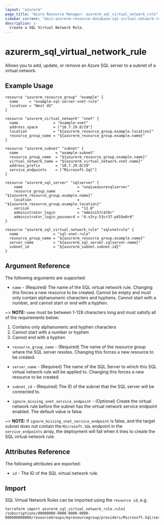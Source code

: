 ```yaml
---
layout: "azurerm"
page_title: "Azure Resource Manager: azurerm_sql_virtual_network_rule"
sidebar_current: "docs-azurerm-resource-database-sql-virtual-network-rule"
description: |-
  Create a SQL Virtual Network Rule.
---
```


# azurerm_sql_virtual_network_rule

Allows you to add, update, or remove an Azure SQL server to a subnet of a virtual network.

## Example Usage

```hcl
resource "azurerm_resource_group" "example" {
  name     = "example-sql-server-vnet-rule"
  location = "West US"
}

resource "azurerm_virtual_network" "vnet" {
  name                = "example-vnet"
  address_space       = ["10.7.29.0/29"]
  location            = "${azurerm_resource_group.example.location}"
  resource_group_name = "${azurerm_resource_group.example.name}"
}

resource "azurerm_subnet" "subnet" {
  name                 = "example-subnet"
  resource_group_name  = "${azurerm_resource_group.example.name}"
  virtual_network_name = "${azurerm_virtual_network.vnet.name}"
  address_prefix       = "10.7.29.0/29"
  service_endpoints    = ["Microsoft.Sql"]
}

resource "azurerm_sql_server" "sqlserver" {
    name                         = "unqiueazuresqlserver"
    resource_group_name          = "${azurerm_resource_group.example.name}"
    location                     = "${azurerm_resource_group.example.location}"
    version                      = "12.0"
    administrator_login          = "4dm1n157r470r"
    administrator_login_password = "4-v3ry-53cr37-p455w0rd"
}

resource "azurerm_sql_virtual_network_rule" "sqlvnetrule" {
  name                = "sql-vnet-rule"
  resource_group_name = "${azurerm_resource_group.example.name}"
  server_name         = "${azurerm_sql_server.sqlserver.name}"
  subnet_id           = "${azurerm_subnet.subnet.id}"
}
```

## Argument Reference

The following arguments are supported:

* `name` - (Required) The name of the SQL virtual network rule. Changing this forces a new resource to be created. Cannot be empty and must only contain alphanumeric characters and hyphens. Cannot start with a number, and cannot start or end with a hyphen.

~> **NOTE:** `name` must be between 1-128 characters long and must satisfy all of the requirements below:
1. Contains only alphanumeric and hyphen characters
2. Cannot start with a number or hyphen
3. Cannot end with a hyphen

* `resource_group_name` - (Required) The name of the resource group where the SQL server resides. Changing this forces a new resource to be created.

* `server_name` - (Required) The name of the SQL Server to which this SQL virtual network rule will be applied to. Changing this forces a new resource to be created.

* `subnet_id` - (Required) The ID of the subnet that the SQL server will be connected to.

* `ignore_missing_vnet_service_endpoint` - (Optional) Create the virtual network rule before the subnet has the virtual network service endpoint enabled. The default value is false.

~> **NOTE:** If `ignore_missing_vnet_service_endpoint` is false, and the target subnet does not contain the `Microsoft.SQL` endpoint in the `service_endpoints` array, the deployment will fail when it tries to create the SQL virtual network rule.

## Attributes Reference

The following attributes are exported:

* `id` - The ID of the SQL virtual network rule.

## Import

SQL Virtual Network Rules can be imported using the `resource id`, e.g.

```shell
terraform import azurerm_sql_virtual_network_rule.rule1 /subscriptions/00000000-0000-0000-0000-000000000000/resourceGroups/myresourcegroup/providers/Microsoft.Sql/servers/myserver/virtualNetworkRules/vnetrulename
```
